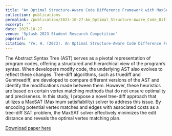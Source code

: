 ```yaml
---
title: "An Optimal Structure-Aware Code Difference Framework with MaxSAT-Solver"
collection: publications
permalink: /publication/2023-10-27-An_Optimal_Structure-Aware_Code_Difference_Framework_with_MaxSAT-Solver
excerpt: ''
date: 2023-10-27
venue: 'Splash 2023 Student Research Competition'
paperurl:
citation: 'Ye, H. (2023). An Optimal Structure-Aware Code Difference Framework with MaxSAT-Solver. SPLASH Companion’23, 43.'
---
```

The Abstract Syntax Tree (AST) serves as a pivotal representation of program codes, offering a structured and hierarchical view of the program’s syntax. When developers modify code, the underlying AST also evolves to reflect these changes. Tree-diff algorithms, such as truediff and Gumtreediff, are developed to compare different versions of the AST and identify the modifications made between them. However, these heuristics are based on certain vertex matching methods that do not ensure optimality and preciseness. In this study, I propose a novel tree-diff approach that utilizes a MaxSAT (Maximum satisfiability) solver to address this issue. By encoding potential vertex matches and edges with associated costs as a tree-diff SAT problem, the MaxSAT solver effectively minimizes the edit distance and reveals the optimal vertex matching plan.

[Download paper here](https://dl.acm.org/doi/pdf/10.1145/3618305.3623601)